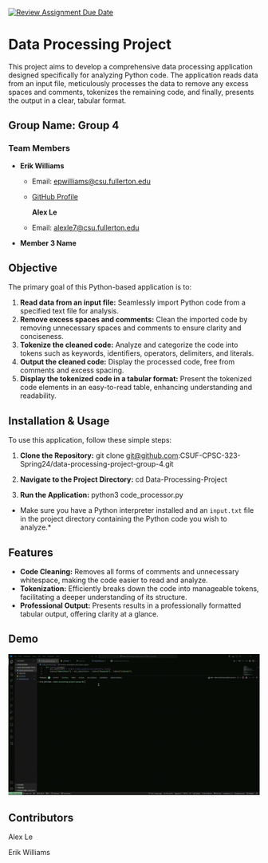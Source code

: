 [![Review Assignment Due Date](https://classroom.github.com/assets/deadline-readme-button-24ddc0f5d75046c5622901739e7c5dd533143b0c8e959d652212380cedb1ea36.svg)](https://classroom.github.com/a/WlsObx5l)

# Data Processing Project

This project aims to develop a comprehensive data processing application designed specifically for analyzing Python code. The application reads data from an input file, meticulously processes the data to remove any excess spaces and comments, tokenizes the remaining code, and finally, presents the output in a clear, tabular format.

## Group Name: Group 4

### Team Members

- **Erik Williams**

  - Email: epwilliams@csu.fullerton.edu
  - [GitHub Profile](https://github.com/EPW80)

    **Alex Le**

  - Email: alexle7@csu.fullerton.edu

- **Member 3 Name**

## Objective

The primary goal of this Python-based application is to:

1. **Read data from an input file:** Seamlessly import Python code from a specified text file for analysis.
2. **Remove excess spaces and comments:** Clean the imported code by removing unnecessary spaces and comments to ensure clarity and conciseness.
3. **Tokenize the cleaned code:** Analyze and categorize the code into tokens such as keywords, identifiers, operators, delimiters, and literals.
4. **Output the cleaned code:** Display the processed code, free from comments and excess spacing.
5. **Display the tokenized code in a tabular format:** Present the tokenized code elements in an easy-to-read table, enhancing understanding and readability.

## Installation & Usage

To use this application, follow these simple steps:

1. **Clone the Repository:**
   git clone git@github.com:CSUF-CPSC-323-Spring24/data-processing-project-group-4.git

2. **Navigate to the Project Directory:**
   cd Data-Processing-Project

3. **Run the Application:**
   python3 code_processor.py

- Make sure you have a Python interpreter installed and an `input.txt` file in the project directory containing the Python code you wish to analyze.\*

## Features

- **Code Cleaning:** Removes all forms of comments and unnecessary whitespace, making the code easier to read and analyze.
- **Tokenization:** Efficiently breaks down the code into manageable tokens, facilitating a deeper understanding of its structure.
- **Professional Output:** Presents results in a professionally formatted tabular output, offering clarity at a glance.

## Demo

![](./data.gif)

## Contributors

Alex Le

Erik Williams
